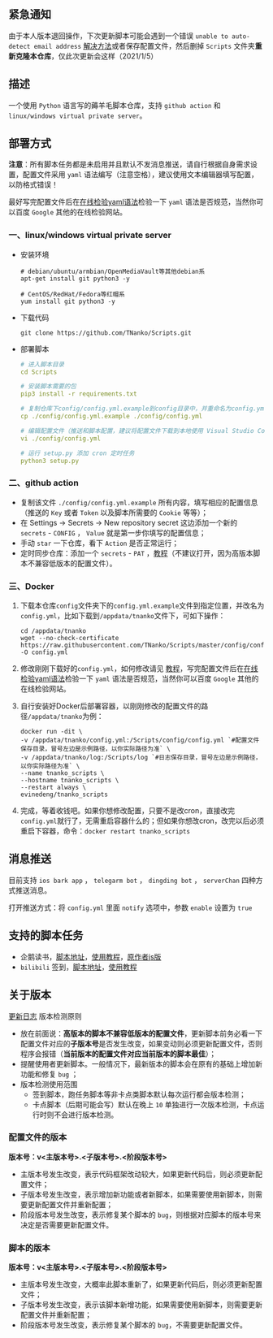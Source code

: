 ## 紧急通知
由于本人版本退回操作，下次更新脚本可能会遇到一个错误 `unable to auto-detect email address` [解决方法](https://blog.csdn.net/liufangbaishi2014/article/details/50037507)或者保存配置文件，然后删掉 `Scripts` 文件夹**重新克隆本仓库**，仅此次更新会这样（2021/1/5）

## 描述

一个使用 `Python` 语言写的薅羊毛脚本仓库，支持 `github action` 和 `linux/windows virtual private server`。 

## 部署方式

**注意**：所有脚本任务都是未启用并且默认不发消息推送，请自行根据自身需求设置，配置文件采用 `yaml` 语法编写（注意空格），建议使用文本编辑器填写配置，以防格式错误！ 

最好写完配置文件后在[在线检验yaml语法](https://www.toolfk.com/tool-format-yaml)检验一下 `yaml` 语法是否规范，当然你可以百度 `Google` 其他的在线检验网站。

### 一、linux/windows virtual private server

* 安装环境
    ```
    # debian/ubuntu/armbian/OpenMediaVault等其他debian系
    apt-get install git python3 -y
    
    # CentOS/RedHat/Fedora等红帽系
    yum install git python3 -y
    ```
* 下载代码
    ```
    git clone https://github.com/TNanko/Scripts.git
    ```
* 部署脚本
    ```yaml
    # 进入脚本目录
    cd Scripts
    
    # 安装脚本需要的包
    pip3 install -r requirements.txt

    # 复制仓库下config/config.yml.example到config目录中，并重命名为config.yml
    cp ./config/config.yml.example ./config/config.yml

    # 编辑配置文件（推送和脚本配置，建议将配置文件下载到本地使用 Visual Studio Code/Sublime Text/Vim 等文本编辑器编辑）
    vi ./config/config.yml

    # 运行 setup.py 添加 cron 定时任务
    python3 setup.py
    ```

### 二、github action

* 复制该文件 `./config/config.yml.example` 所有内容，填写相应的配置信息（推送的 `Key` 或者 `Token` 以及脚本所需要的 `Cookie` 等等）；
* 在 Settings -> Secrets -> New repository secret 这边添加一个新的 `secrets` - `CONFIG` ， `Value` 就是第一步你填写的配置信息；
* 手动 `star` 一下仓库，看下 `Action` 是否正常运行；
* 定时同步仓库：添加一个 `secrets` - `PAT` ，[教程](https://www.jianshu.com/p/bb82b3ad1d11)（不建议打开，因为高版本脚本不兼容低版本的配置文件）。

### 三、Docker

1. 下载本仓库`config`文件夹下的`config.yml.example`文件到指定位置，并改名为`config.yml`，比如下载到`/appdata/tnanko`文件下，可如下操作：

    ```shell
    cd /appdata/tnanko
    wget --no-check-certificate https://raw.githubusercontent.com/TNanko/Scripts/master/config/config.yml.example -O config.yml
    ```

2. 修改刚刚下载好的`config.yml`，如何修改请见 [教程](docs/qq_read.md)，写完配置文件后在[在线检验yaml语法](https://www.toolfk.com/tool-format-yaml)检验一下 `yaml` 语法是否规范，当然你可以百度 `Google` 其他的在线检验网站。

3. 自行安装好Docker后部署容器，以刚刚修改的配置文件的路径`/appdata/tnanko`为例：

    ```shell
    docker run -dit \
    -v /appdata/tnanko/config.yml:/Scripts/config/config.yml `#配置文件保存目录，冒号左边是示例路径，以你实际路径为准` \
    -v /appdata/tnanko/log:/Scripts/log `#日志保存目录，冒号左边是示例路径，以你实际路径为准` \
    --name tnanko_scripts \
    --hostname tnanko_scripts \
    --restart always \
    evinedeng/tnanko_scripts
    ```

4. 完成，等着收钱吧。如果你想修改配置，只要不是改cron，直接改完`config.yml`就行了，无需重启容器什么的；但如果你想改cron，改完以后必须重启下容器，命令：`docker restart tnanko_scripts`

## 消息推送

目前支持 `ios bark app` ， `telegarm bot` ， `dingding bot` ， `serverChan` 四种方式推送消息。

打开推送方式：将 `config.yml` 里面 `notify` 选项中，参数 `enable` 设置为 `true`

## 支持的脚本任务
* 企鹅读书，[脚本地址](https://raw.githubusercontent.com/TNanko/Scripts/master/scripts/qq_read.py)，[使用教程](https://github.com/TNanko/Scripts/blob/master/docs/qq_read.md)，[原作者js版](https://raw.githubusercontent.com/ziye12/JavaScript/master/Task/qqreads.js)
* `bilibili` 签到，[脚本地址](https://raw.githubusercontent.com/TNanko/Scripts/master/scripts/bilibili.py)，[使用教程](https://github.com/TNanko/Scripts/blob/master/docs/bilibili.md)

## 关于版本
[更新日志](https://github.com/TNanko/Scripts/blob/master/docs/update.md)
版本检测原则
* 放在前面说：**高版本的脚本不兼容低版本的配置文件**，更新脚本前务必看一下配置文件对应的**子版本号**是否发生改变，如果变动则必须更新配置文件，否则程序会报错（**当前版本的配置文件对应当前版本的脚本最佳**）；
* 提醒使用者更新脚本。一般情况下，最新版本的脚本会在原有的基础上增加新功能和修复 `bug` ；
* 版本检测使用范围
    * 签到脚本，跑任务脚本等非卡点类脚本默认每次运行都会版本检测；
    * 卡点脚本（后期可能会写）默认在晚上 `10` 单独进行一次版本检测，卡点运行时则不会进行版本检测。

### 配置文件的版本

**版本号：v<主版本号>.<子版本号>.<阶段版本号>**
* 主版本号发生改变，表示代码框架改动较大，如果更新代码后，则必须更新配置文件；
* 子版本号发生改变，表示增加新功能或者新脚本，如果需要使用新脚本，则需要更新配置文件并重新配置；
* 阶段版本号发生改变，表示修复某个脚本的 `bug`，则根据对应脚本的版本号来决定是否需要更新配置文件。

### 脚本的版本

**版本号：v<主版本号>.<子版本号>.<阶段版本号>**
* 主版本号发生改变，大概率此脚本重新了，如果更新代码后，则必须更新配置文件；
* 子版本号发生改变，表示该脚本新增功能，如果需要使用新脚本，则需要更新配置文件并重新配置；
* 阶段版本号发生改变，表示修复某个脚本的 `bug`，不需要更新配置文件。
